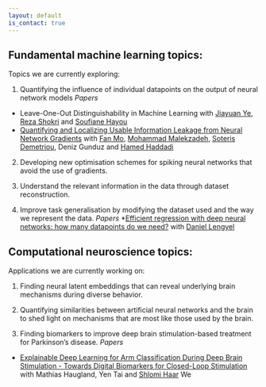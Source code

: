 ```yaml
---
layout: default
is_contact: true
---
```


## Fundamental machine learning topics:

Topics we are currently exploring:
1. Quantifying the influence of individual datapoints on the output of neural network models
*Papers*
* Leave-One-Out Distinguishability in Machine Learning with [Jiayuan Ye](https://www.comp.nus.edu.sg/~jiayuan/), [Reza Shokri](https://www.comp.nus.edu.sg/~reza/) and [Soufiane Hayou](https://www.soufianehayou.com/)
* [Quantifying and Localizing Usable Information
Leakage from Neural Network Gradients](https://arxiv.org/pdf/2105.13929.pdf) with [Fan Mo](https://mofanv.github.io/), [Mohammad Malekzadeh](https://mmalekzadeh.github.io/), [Soteris Demetriou](https://soteris.github.io/), Deniz Gunduz and [Hamed Haddadi](https://haddadi.github.io/)

2. Developing new optimisation schemes for spiking neural networks that avoid the use of gradients.

3. Understand the relevant information in the data through dataset reconstruction.

4. Improve task generalisation by modifying the dataset used and the way we represent the data.
*Papers*
*[Efficient regression with deep neural networks: how many datapoints do we need?](https://openreview.net/forum?id=r91mEuZpYAn) with [Daniel Lengyel](https://daniellengyel.github.io/)

## Computational neuroscience topics:

Applications we are currently working on:
1. Finding neural latent embeddings that can reveal underlying brain mechanisms during diverse behavior.

2. Quantifying similarities between artificial neural networks and the brain to shed light on mechanisms that are most like those used by the brain.

3. Finding biomarkers to improve deep brain stimulation-based treatment for Parkinson’s disease.
*Papers*
* [Explainable Deep Learning for Arm Classification During Deep Brain Stimulation - Towards Digital Biomarkers for Closed-Loop Stimulation](https://2023.ccneuro.org/view_paper.php?PaperNum=1368) with Mathias Haugland, Yen Tai and [Shlomi Haar](https://www.imperial.ac.uk/people/s.haar) We
